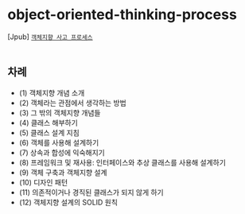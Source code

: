 # object-oriented-thinking-process
[Jpub] [`객체지향 사고 프로세스`]
<br><br>

## 차례  
  - (1) 객체지향 개념 소개
  - (2) 객체라는 관점에서 생각하는 방법
  - (3) 그 밖의 객체지향 개념들
  - (4) 클래스 해부하기
  - (5) 클래스 설계 지침
  - (6) 객체를 사용해 설계하기
  - (7) 상속과 합성에 익숙해지기
  - (8) 프레임워크 및 재사용: 인터페이스와 추상 클래스를 사용해 설계하기
  - (9) 객체 구축과 객체지향 설계
  - (10) 디자인 패턴
  - (11) 의존적이거나 경직된 클래스가 되지 않게 하기
  - (12) 객체지향 설계의 SOLID 원칙


[`객체지향 사고 프로세스`]: http://m.yes24.com/Goods/Detail/90688759
